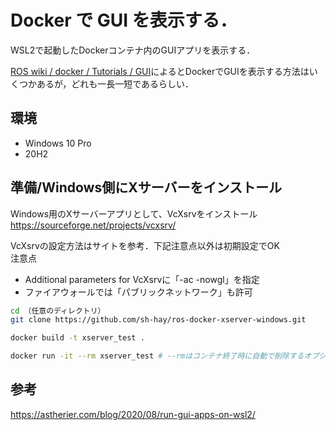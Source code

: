 # Docker で GUI を表示する．

WSL2で起動したDockerコンテナ内のGUIアプリを表示する．

[ROS wiki / docker / Tutorials / GUI](http://wiki.ros.org/docker/Tutorials/GUI)によるとDockerでGUIを表示する方法はいくつかあるが，どれも一長一短であるらしい．


## 環境
- Windows 10 Pro
- 20H2

## 準備/Windows側にXサーバーをインストール
Windows用のXサーバーアプリとして、VcXsrvをインストール  
https://sourceforge.net/projects/vcxsrv/

VcXsrvの設定方法はサイトを参考．下記注意点以外は初期設定でOK  
注意点
- Additional parameters for VcXsrvに「-ac -nowgl」を指定
- ファイアウォールでは「パブリックネットワーク」も許可


```bash
cd （任意のディレクトリ）
git clone https://github.com/sh-hay/ros-docker-xserver-windows.git

docker build -t xserver_test .

docker run -it --rm xserver_test # --rmはコンテナ終了時に自動で削除するオプション

```

## 参考
https://astherier.com/blog/2020/08/run-gui-apps-on-wsl2/